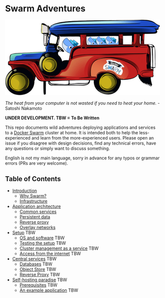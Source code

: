 # Swarm Adventures

![Swarm Adventures](./images/swarm-adventures.jpeg)

*The heat from your computer is not wasted if you need to heat your home.*   - Satoshi Nakamoto

**UNDER DEVELOPMENT. TBW = To Be Written**

This repo documents wild adventures deploying applications and services to a [Docker Swarm](https://docs.docker.com/engine/swarm/) cluster at home. It is intended both to help the less-experienced and learn from the more-experienced users. Please open an issue if you disagree with design decisions, find any technical errors, have any questions or simply want to discuss something.

English is not my main language, sorry in advance for any typos or grammar errors (PRs are very welcome).

## Table of Contents
 - [Introduction](./sections/intro.md)
   - [Why Swarm?](./sections/intro.md#why-swarm)
   - [Infrastructure](./sections/intro.md#cluster-infrastructure)
 - [Application architecture](./sections/architecture.md)
   - [Common services](./sections/architecture.md#common-services)
   - [Persistent data](./sections/architecture.md#persistent-data)
   - [Reverse proxy](./sections/architecture.md#reverse-proxy)
   - [Overlay networks](./sections/architecture.md#overlay-networks)
 - [Setup](./sections/setup.md) TBW
   - [OS and software](./sections/setup.md#os-and-software) TBW
   - [Testing the setup](./sections/setup.md#testing-the-setup) TBW
   - [Cluster management as a service](./sections/setup.md#cluster-management-as-a-service) TBW
   - [Access from the internet](./sections/networking.md#access-from-the-internet) TBW
 - [Central services](./sections/services.md) TBW
   - [Databases](./sections/services.md#databases) TBW
   - [Object Store](./sections/services.md#object-store) TBW
   - [Reverse Proxy](./sections/setup.md#reverse-proxy) TBW
 - [Self-hosting paradise](./sections/deploy.md) TBW
   - [Prerequisites](./sections/deploy.md#prerequisites) TBW
   - [An example application](./sections/deploy.md#example) TBW
